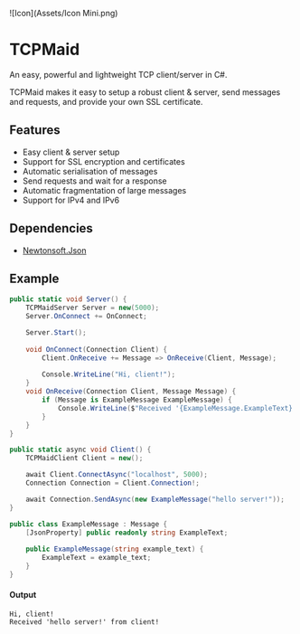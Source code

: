 ![Icon](Assets/Icon Mini.png)

# TCPMaid
 
An easy, powerful and lightweight TCP client/server in C#.

TCPMaid makes it easy to setup a robust client & server, send messages and requests, and provide your own SSL certificate.

## Features
- Easy client & server setup
- Support for SSL encryption and certificates
- Automatic serialisation of messages
- Send requests and wait for a response
- Automatic fragmentation of large messages
- Support for IPv4 and IPv6

## Dependencies
- [Newtonsoft.Json](https://www.newtonsoft.com/json)

## Example

```cs
public static void Server() {
    TCPMaidServer Server = new(5000);
    Server.OnConnect += OnConnect;

    Server.Start();
    
    void OnConnect(Connection Client) {
        Client.OnReceive += Message => OnReceive(Client, Message);
        
        Console.WriteLine("Hi, client!");
    }
    void OnReceive(Connection Client, Message Message) {
        if (Message is ExampleMessage ExampleMessage) {
            Console.WriteLine($"Received '{ExampleMessage.ExampleText}' from client!");
        }
    }
}
```
```cs
public static async void Client() {
    TCPMaidClient Client = new();

    await Client.ConnectAsync("localhost", 5000);
    Connection Connection = Client.Connection!;

    await Connection.SendAsync(new ExampleMessage("hello server!"));
}
```
```cs
public class ExampleMessage : Message {
    [JsonProperty] public readonly string ExampleText;
    
    public ExampleMessage(string example_text) {
        ExampleText = example_text;
    }
}
```
#### Output
```
Hi, client!
Received 'hello server!' from client!
```
